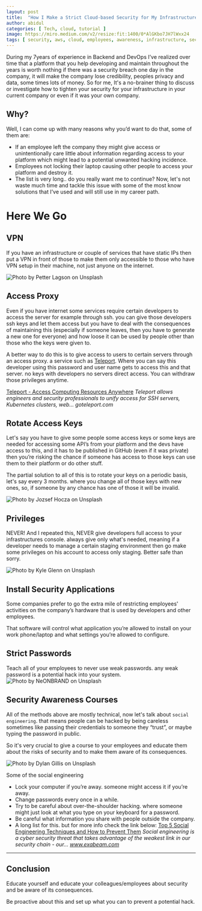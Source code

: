 ```yaml
---
layout: post
title:  "How I Make a Strict Cloud-based Security for My Infrastructure"
author: abidul
categories: [ Tech, cloud, tutorial ]
image: https://miro.medium.com/v2/resize:fit:1400/0*AlGKbo7JH7lWxx24
tags: [ security, aws, cloud, employees, awareness, infrastructure, security, featured]
---
```

During my 7years of experience in Backend and DevOps I’ve realized over time that a platform that you help developing and maintain throughout the years is worth nothing if there was a security breach one day in the company, it will make the company lose credibility, peoples privacy and data, some times lots of money. So for me, It's a no-brainer thing to discuss or investigate how to tighten your security for your infrastructure in your current company or even if it was your own company.

## Why?
Well, I can come up with many reasons why you’d want to do that, some of them are:

- If an employee left the company they might give access or unintentionally care little about information regarding access to your platform which might lead to a potential unwanted hacking incidence.
- Employees not locking their laptop causing other people to access your platform and destroy it.
- The list is very long.. do you really want me to continue?
Now, let's not waste much time and tackle this issue with some of the most know solutions that I’ve used and will still use in my career path.

# Here We Go
## VPN
If you have an infrastructure or couple of services that have static IPs then put a VPN in front of those to make them only accessible to those who have VPN setup in their machine, not just anyone on the internet.


![Photo by Petter Lagson on Unsplash](https://miro.medium.com/v2/resize:fit:1400/0*fyhzFQM5mHRpBW6N)
## Access Proxy
Even if you have internet some services require certain developers to access the server for example through ssh. you can give those developers ssh keys and let them access but you have to deal with the consequences of maintaining this (especially if someone leaves, then you have to generate a new one for everyone) and how loose it can be used by people other than those who the keys were given to.

A better way to do this is to give access to users to certain servers through an access proxy. a service such as [Teleport](https://goteleport.com/). Where you can say this developer using this password and user name gets to access this and that server. no keys with developers no servers direct access. You can withdraw those privileges anytime.

[Teleport - Access Computing Resources Anywhere](https://goteleport.com/)
_Teleport allows engineers and security professionals to unify access for SSH servers, Kubernetes clusters, web…
goteleport.com_

## Rotate Access Keys
Let's say you have to give some people some access keys or some keys are needed for accessing some API’s from your platform and the devs have access to this, and it has to be published in GitHub (even if it was private) then you’re risking the chance if someone has access to those keys can use them to their platform or do other stuff.

The partial solution to all of this is to rotate your keys on a periodic basis, let's say every 3 months. where you change all of those keys with new ones, so, if someone by any chance has one of those it will be invalid.


![Photo by Jozsef Hocza on Unsplash](https://miro.medium.com/v2/resize:fit:1400/0*ApxnN8pHHpHDhen4)
## Privileges
NEVER! And I repeated this, NEVER give developers full access to your infrastructures console. always give only what's needed, meaning if a developer needs to manage a certain staging environment then go make some privileges on his account to access only staging. Better safe than sorry.

![Photo by Kyle Glenn on Unsplash](https://miro.medium.com/v2/resize:fit:1400/0*sXuRuJa0XZFrHps0)
## Install Security Applications
Some companies prefer to go the extra mile of restricting employees' activities on the company’s hardware that is used by developers and other employees.

That software will control what application you’re allowed to install on your work phone/laptop and what settings you’re allowed to configure.

## Strict Passwords
Teach all of your employees to never use weak passwords. any weak password is a potential hack into your system.
![Photo by NeONBRAND on Unsplash](https://miro.medium.com/v2/resize:fit:1400/0*jAGVGkEegjEjmYOB)

## Security Awareness Courses
All of the methods above are mostly technical, now let's talk about `social engineering`. that means people can be hacked by being careless sometimes like passing their credentials to someone they “trust”, or maybe typing the password in public.

So it's very crucial to give a course to your employees and educate them about the risks of security and to make them aware of its consequences.

![Photo by Dylan Gillis on Unsplash](https://miro.medium.com/v2/resize:fit:1400/0*bWI1pR1BD1_qYTDT)

Some of the social engineering
- Lock your computer if you’re away. someone might access it if you’re away.
- Change passwords every once in a while.
- Try to be careful about over-the-shoulder hacking. where someone might just look at what you type on your keyboard for a password.
- Be careful what information you share with people outside the company.
- A long list for this. but for more info check the link below:
[Top 5 Social Engineering Techniques and How to Prevent Them](https://www.exabeam.com/information-security/social-engineering/)
_Social engineering is a cyber security threat that takes advantage of the weakest link in our security chain - our…
www.exabeam.com_
---

## Conclusion
Educate yourself and educate your colleagues/employees about security and be aware of its consequences.

Be proactive about this and set up what you can to prevent a potential hack.
